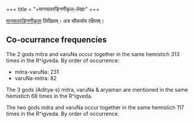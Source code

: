 +++
title = "+मानसतरङ्गिणीकृल्-लेखाः"
+++

[मानसतरङ्गिणीकृता](https://manasataramgini.wordpress.com/) लिखितम्। अत्र सौकर्याय रक्षितम्।


## Co-ocurrance frequencies
The 2 gods mitra and varuNa occur together in the same hemistich 313 times in the R^igveda. By order of occurrence:

- mitra-varuNa: 231
- varuNa-mitra:  82

The 3 gods (Aditya-s) mitra, varuNa & aryaman are mentioned in the same hemistich 68 times in the R^igveda. 

The two gods indra and varuNa occur together in the same hemistich 117 times in the R^igveda. By order of occurrence.